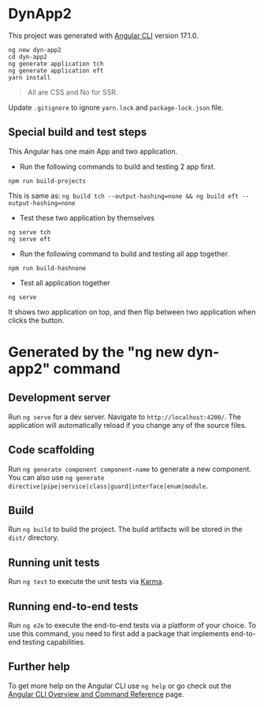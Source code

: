 # DynApp2

This project was generated with [Angular CLI](https://github.com/angular/angular-cli) version 17.1.0.

```
ng new dyn-app2
cd dyn-app2
ng generate application tch
ng generate application eft
yarn install
```
> All are CSS and No for SSR.

Update `.gitignore` to ignore `yarn.lock` and `package-lock.json` file.

## Special build and test steps

This Angular has one main App and two application.
- Run the following commands to build and testing 2 app first.
```
npm run build-projects
```
This is same as: `ng build tch --output-hashing=none && ng build eft --output-hashing=none`

- Test these two application by themselves
```
ng serve tch
ng serve eft
```

- Run the following command to build and testing all app together.
```
npm run build-hashnone
```

- Test all application together
```
ng serve
```

It shows two application on top, and then flip between two application when clicks the button.

# Generated by the "ng new dyn-app2" command

## Development server

Run `ng serve` for a dev server. Navigate to `http://localhost:4200/`. The application will automatically reload if you change any of the source files.

## Code scaffolding

Run `ng generate component component-name` to generate a new component. You can also use `ng generate directive|pipe|service|class|guard|interface|enum|module`.

## Build

Run `ng build` to build the project. The build artifacts will be stored in the `dist/` directory.

## Running unit tests

Run `ng test` to execute the unit tests via [Karma](https://karma-runner.github.io).

## Running end-to-end tests

Run `ng e2e` to execute the end-to-end tests via a platform of your choice. To use this command, you need to first add a package that implements end-to-end testing capabilities.

## Further help

To get more help on the Angular CLI use `ng help` or go check out the [Angular CLI Overview and Command Reference](https://angular.io/cli) page.
